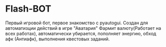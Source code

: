 # Flash-BOT
Первый игровой бот, первое знакомство с pyautogui. Создан для автоматизции действий в игре "Аватария"
Фармит валюту(Работает на всех работах), автоматически убирается, пополняет энергию, обход афк (Антиафк), выполнения квестовых заданий.
